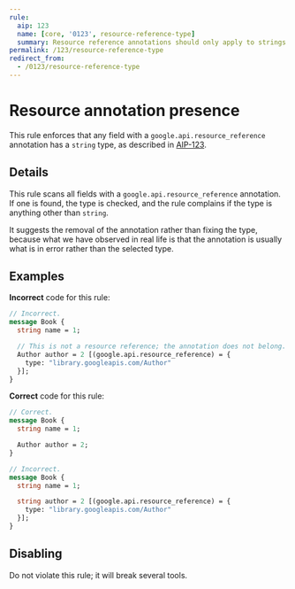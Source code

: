 ```yaml
---
rule:
  aip: 123
  name: [core, '0123', resource-reference-type]
  summary: Resource reference annotations should only apply to strings.
permalink: /123/resource-reference-type
redirect_from:
  - /0123/resource-reference-type
---
```


# Resource annotation presence

This rule enforces that any field with a `google.api.resource_reference`
annotation has a `string` type, as described in [AIP-123][].

## Details

This rule scans all fields with a `google.api.resource_reference` annotation.
If one is found, the type is checked, and the rule complains if the type is
anything other than `string`.

It suggests the removal of the annotation rather than fixing the type, because
what we have observed in real life is that the annotation is usually what is
in error rather than the selected type.

## Examples

**Incorrect** code for this rule:

```proto
// Incorrect.
message Book {
  string name = 1;

  // This is not a resource reference; the annotation does not belong.
  Author author = 2 [(google.api.resource_reference) = {
    type: "library.googleapis.com/Author"
  }];
}
```

**Correct** code for this rule:

```proto
// Correct.
message Book {
  string name = 1;

  Author author = 2;
}
```

```proto
// Incorrect.
message Book {
  string name = 1;

  string author = 2 [(google.api.resource_reference) = {
    type: "library.googleapis.com/Author"
  }];
}
```

## Disabling

Do not violate this rule; it will break several tools.

[aip-123]: http://aip.dev/123
